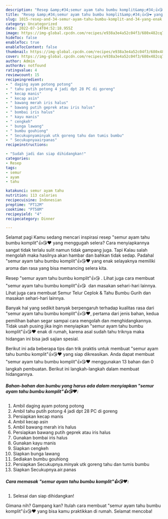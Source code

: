 ```yaml
---
description: "Resep &amp;#34;semur ayam tahu bumbu komplit&amp;#34;👍😘❤️ yang Enak"
title: "Resep &amp;#34;semur ayam tahu bumbu komplit&amp;#34;👍😘❤️ yang Enak"
slug: 1015-resep-and-34-semur-ayam-tahu-bumbu-komplit-and-34-yang-enak
category: Uncategorized
date: 2022-07-14T04:52:18.955Z
image: https://img-global.cpcdn.com/recipes/e938a3e4a52c04f3/680x482cq70/semur-ayam-tahu-bumbu-komplit-foto-resep-utama.jpg
hideToc: false
enableToc: true
enableTocContent: false
thumbnail: https://img-global.cpcdn.com/recipes/e938a3e4a52c04f3/680x482cq70/semur-ayam-tahu-bumbu-komplit-foto-resep-utama.jpg
cover: https://img-global.cpcdn.com/recipes/e938a3e4a52c04f3/680x482cq70/semur-ayam-tahu-bumbu-komplit-foto-resep-utama.jpg
author: Admin
authorAv: notfound
ratingvalue: 4
reviewcount: 15
recipeingredient:
- " daging ayam potong potong"
- " tahu putih potong 4 jadi dpt 28 PC di goreng"
- " kecap manis"
- " kecap asin"
- " bawang merah iris halus"
- " bawang putih geprek atau iris halus"
- " bombai iris halus"
- " kayu manis"
- " cengkeh"
- " bunga lawang"
- " bumbu gouhiong"
- " Secukupnyaminyak utk goreng tahu dan tumis bumbu"
- " Secukupnyaairpanas"
recipeinstructions:

- "Sudah jadi dan siap dihidangkan!"
categories:
- Resep
tags:
- semur
- ayam
- tahu

katakunci: semur ayam tahu 
nutrition: 113 calories
recipecuisine: Indonesian
preptime: "PT12M"
cooktime: "PT58M"
recipeyield: "4"
recipecategory: Dinner

---
```



Selamat pagi Kamu sedang mencari inspirasi resep &#34;semur ayam tahu bumbu komplit&#34;👍😘❤️ yang menggugah selera? Cara menyiapkannya sangat tidak terlalu sulit namun tidak gampang juga. Tapi Kalau salah mengolah maka hasilnya akan hambar dan bahkan tidak sedap. Padahal &#34;semur ayam tahu bumbu komplit&#34;👍😘❤️ yang enak selayaknya memiliki aroma dan rasa yang bisa memancing selera kita.


Resep &#34;semur ayam tahu bumbu komplit&#34;👍😘 ️. Lihat juga cara membuat &#34;semur ayam tahu bumbu komplit&#34;👍😘 ️ dan masakan sehari-hari lainnya. Lihat juga cara membuat Semur Telur Ceplok &amp; Tahu Bumbu Gurih dan masakan sehari-hari lainnya.

Banyak hal yang sedikit banyak berpengaruh terhadap kualitas rasa dari &#34;semur ayam tahu bumbu komplit&#34;👍😘❤️, pertama dari jenis bahan, kedua pemilihan bahan segar sampai cara mengolah dan menghidangkannya. Tidak usah pusing jika ingin menyiapkan &#34;semur ayam tahu bumbu komplit&#34;👍😘❤️ enak di rumah, karena asal sudah tahu triknya maka hidangan ini bisa jadi sajian spesial.


Berikut ini ada beberapa tips dan trik praktis untuk membuat &#34;semur ayam tahu bumbu komplit&#34;👍😘❤️ yang siap dikreasikan. Anda dapat membuat &#34;semur ayam tahu bumbu komplit&#34;👍😘❤️ menggunakan 13 bahan dan 0 langkah pembuatan. Berikut ini langkah-langkah dalam membuat hidangannya.

<!--inarticleads1-->

##### Bahan-bahan dan bumbu yang harus ada dalam menyiapkan &#34;semur ayam tahu bumbu komplit&#34;👍😘❤️:

1. Ambil  daging ayam potong potong
1. Ambil  tahu putih potong 4 jadi dpt 28 PC di goreng
1. Persiapkan  kecap manis
1. Ambil  kecap asin
1. Ambil  bawang merah iris halus
1. Persiapkan  bawang putih geprek atau iris halus
1. Gunakan  bombai iris halus
1. Gunakan  kayu manis
1. Siapkan  cengkeh
1. Siapkan  bunga lawang
1. Sediakan  bumbu gouhiong
1. Persiapkan  Secukupnya.minyak utk goreng tahu dan tumis bumbu
1. Siapkan  Secukupnya.air.panas




<!--inarticleads2-->

##### Cara memasak &#34;semur ayam tahu bumbu komplit&#34;👍😘❤️:


1. Selesai dan siap dihidangkan!



Gimana nih? Gampang kan? Itulah cara membuat &#34;semur ayam tahu bumbu komplit&#34;👍😘❤️ yang bisa kamu praktikkan di rumah. Selamat mencoba!
